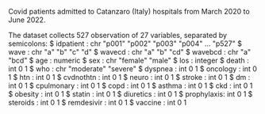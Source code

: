 Covid patients admitted to Catanzaro (Italy) hospitals from March 2020 to June 2022.

The dataset collects 527 observation of  27 variables, separated by semicolons:
 $ idpatient  : chr  "p001" "p002" "p003" "p004" ... "p527"
 $ wave       : chr  "a" "b" "c" "d" 
 $ wavecd     : chr  "a" "b" "cd" 
 $ wavebcd    : chr  "a" "bcd"
 $ age        : numeric
 $ sex        : chr  "female" "male"
 $ los        : integer
 $ death      : int  0 1 
 $ who        : chr  "moderate" "severe"
 $ dyspnea    : int  0 1 
 $ oncology   : int  0 1 
 $ htn        : int  0 1 
 $ cvdnothtn  : int  0 1 
 $ neuro      : int  0 1 
 $ stroke     : int  0 1 
 $ dm         : int  0 1 
 $ cpulmonary : int  0 1 
 $ copd       : int  0 1 
 $ asthma     : int  0 1 
 $ ckd        : int  0 1 
 $ obesity    : int  0 1 
 $ statin     : int  0 1 
 $ diuretics  : int  0 1 
 $ prophylaxis: int  0 1 
 $ steroids   : int  0 1 
 $ remdesivir : int  0 1 
 $ vaccine    : int  0 1
